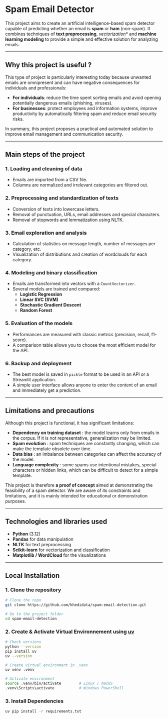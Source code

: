# Spam Email Detector

This project aims to create an artificial intelligence-based spam detector capable of predicting whether an email is **spam** or **ham** (non-spam). It combines techniques of **text preprocessing**, *vectorization** and **machine learning modeling** to provide a simple and effective solution for analyzing emails.

---

## Why this project is useful ?

This type of project is particularly interesting today because unwanted emails are omnipresent and can have negative consequences for individuals and professionals:  

- **For individuals**: reduce the time spent sorting emails and avoid opening potentially dangerous emails (phishing, viruses).  
- **For businesses**: protect employees and information systems, improve productivity by automatically filtering spam and reduce email security risks.  

In summary, this project proposes a practical and automated solution to improve email management and communication security.

---

## Main steps of the project

### 1. **Loading and cleaning of data**  
   - Emails are imported from a CSV file.  
   - Columns are normalized and irrelevant categories are filtered out.  

### 2. **Preprocessing and standardization of texts**  
   - Conversion of texts into lowercase letters.  
   - Removal of punctuation, URLs, email addresses and special characters.  
   - Removal of stopwords and lemmatization using NLTK.  

### 3. **Email exploration and analysis**  
   - Calculation of statistics on message length, number of messages per category, etc.  
   - Visualization of distributions and creation of wordclouds for each category.  

### 4. **Modeling and binary classification**  
   - Emails are transformed into vectors with a `CountVectorizer`.  
   - Several models are trained and compared:  
     - **Logistic Regression**  
     - **Linear SVC (SVM)**  
     - **Stochastic Gradient Descent**  
     - **Random Forest**  

### 5. **Evaluation of the models**  
   - Performances are measured with classic metrics (precision, recall, f1-score).  
   - A comparison table allows you to choose the most efficient model for the API.  

### 6. **Backup and deployment**  
   - The best model is saved in `pickle` format to be used in an API or a Streamlit application.  
   - A simple user interface allows anyone to enter the content of an email and immediately get a prediction.

---

## Limitations and precautions

Although this project is functional, it has significant limitations:  

- **Dependency on training dataset** : the model learns only from emails in the corpus. If it is not representative, generalization may be limited.  
- **Spam evolution** : spam techniques are constantly changing, which can make the template obsolete over time.  
- **Data bias** : an imbalance between categories can affect the accuracy of the model.  
- **Language complexity** : some spams use intentional mistakes, special characters or hidden links, which can be difficult to detect for a simple template.  

This project is therefore **a proof of concept** aimed at demonstrating the feasibility of a spam detector. We are aware of its constraints and limitations, and it is mainly intended for educational or demonstration purposes.

---

## Technologies and libraries used

- **Python** (3.12)  
- **Pandas** for data manipulation  
- **NLTK** for text preprocessing  
- **Scikit-learn** for vectorization and classification  
- **Matplotlib / WordCloud** for the visualizations  

---

## Local Installation

### 1. Clone the repository
```bash
# Clone the repo
git clone https://github.com/khedidata/spam-email-detection.git

# Go to the project folder
cd spam-email-detection
```

### 2. Create & Activate Virtual Environnement using [uv](https://github.com/astral-sh/uv)
```bash
# Check versions
python --version
pip install uv
uv --version

# Create virtual environment in .venv
uv venv .venv

# Activate environment
source .venv/bin/activate        # Linux / macOS
.venv\Scripts\activate           # Windows PowerShell
```

### 3. Install Dependencies
```bash
uv pip install -r requirements.txt
```


